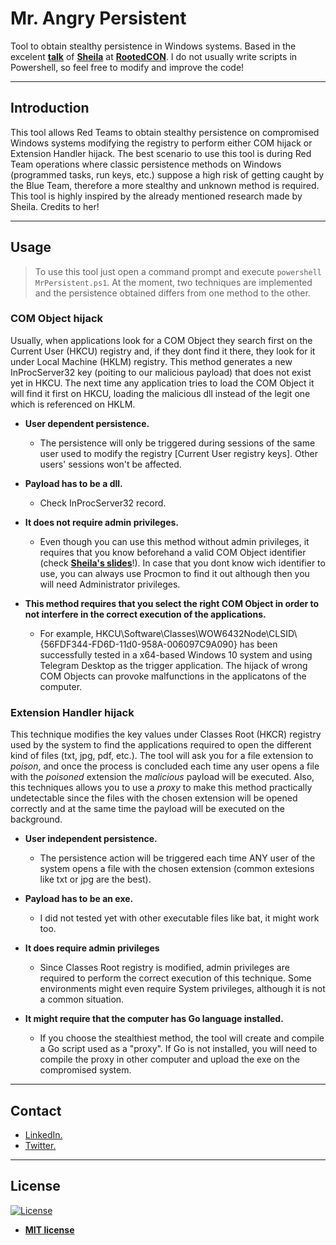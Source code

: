 
# Mr. Angry Persistent

Tool to obtain stealthy persistence in Windows systems. Based in the excelent <a href="https://es.slideshare.net/rootedcon/sheila-ayelen-berta-the-art-of-persistence-mr-windows-i-dont-wanna-go-rooted2019">**talk**</a> of <a href="https://twitter.com/UnaPibaGeek" target="_blank">**Sheila**</a> at <a href="https://www.rootedcon.com/inicio" target="_blank">**RootedCON**</a>.
I do not usually write scripts in Powershell, so feel free to modify and improve the code!

---

## Introduction

This tool allows Red Teams to obtain stealthy persistence on compromised Windows systems modifying the registry to perform either COM hijack or Extension Handler hijack. The best scenario to use this tool is during Red Team operations where classic persistence methods on Windows (programmed tasks, run keys, etc.) suppose a high risk of getting caught by the Blue Team, therefore a more stealthy and unknown method is required. 
This tool is highly inspired by the already mentioned research made by Sheila. Credits to her!

--- 

## Usage 

> To use this tool just open a command prompt and execute `powershell MrPersistent.ps1`. At the moment, two techniques are implemented and the persistence obtained differs from one method to the other.

### COM Object hijack

Usually, when applications look for a COM Object they search first on the Current User (HKCU) registry and, if they dont find it there, they look for it under Local Machine (HKLM) registry. This method generates a new InProcServer32 key (poiting to our malicious payload) that does not exist yet in HKCU. The next time any application tries to load the COM Object it will find it first on HKCU, loading the malicious dll instead of the legit one which is referenced on HKLM.

- **User dependent persistence.** 
	- The persistence will only be triggered during sessions of the same user used to modify the registry [Current User registry keys]. Other users' sessions won't be affected.

- **Payload has to be a dll.** 
	- Check InProcServer32 record.

- **It does not require admin privileges.** 
	- Even though you can use this method without admin privileges, it requires that you know beforehand a valid COM Object identifier (check <a href="https://es.slideshare.net/rootedcon/sheila-ayelen-berta-the-art-of-persistence-mr-windows-i-dont-wanna-go-rooted2019" target="_blank">**Sheila's slides**</a>!). In case that you dont know wich identifier to use, you can always use Procmon to find it out although then you will need Administrator privileges.

- **This method requires that you select the right COM Object in order to not interfere in the correct execution of the applications.**
	- For example, HKCU\Software\Classes\WOW6432Node\CLSID\\{56FDF344-FD6D-11d0-958A-006097C9A090} has been successfully tested in a x64-based Windows 10 system and using Telegram Desktop as the trigger application. The hijack of wrong COM Objects can provoke malfunctions in the applicatons of the computer.


### Extension Handler hijack

This technique modifies the key values under Classes Root (HKCR) registry used by the system to find the applications required to open the different kind of files (txt, jpg, pdf, etc.). The tool will ask you for a file extension to *poison*, and once the process is concluded each time any user opens a file with the *poisoned* extension the *malicious* payload will be executed. Also, this techniques allows you to use a *proxy* to make this method practically undetectable since the files with the chosen extension will be opened correctly and at the same time the payload will be executed on the background.


- **User independent persistence.** 
	- The persistence action will be triggered each time ANY user of the system opens a file with the chosen extension (common extesions like txt or jpg are the best).

- **Payload has to be an exe.** 
	- I did not tested yet with other executable files like bat, it might work too.

- **It does require admin privileges** 
	- Since Classes Root registry is modified, admin privileges are required to perform the correct execution of this technique. Some environments might even require System privileges, although it is not a common situation.

- **It might require that the computer has Go language installed.**
	- If you choose the stealthiest method, the tool will create and compile a Go script used as a "proxy". If Go is not installed, you will need to compile the proxy in other computer and upload the exe on the compromised system.

---

## Contact

- <a href="https://www.linkedin.com/in/kuroshda/">LinkedIn.</a>
- <a href="https://twitter.com/Kurro2907" target="_blank">Twitter.</a>

---

## License

[![License](http://img.shields.io/:license-mit-blue.svg?style=flat-square)](http://badges.mit-license.org)

- **[MIT license](http://opensource.org/licenses/mit-license.php)**
